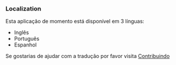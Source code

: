 ### Localization

Esta aplicação de momento está disponível em 3 línguas:
  * Inglês
  * Português
  * Espanhol


Se gostarias de ajudar com a tradução por favor visita [Contribuindo](../customization/contributing/)